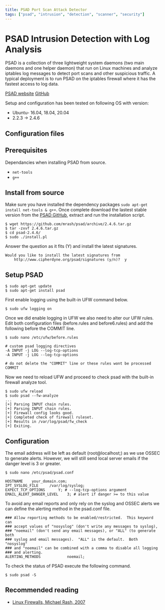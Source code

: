 ```yaml
---
title: PSAD Port Scan Attack Detector
tags: ["psad", "intrusion", "detection", "scanner", "security"]
---
```


# PSAD Intrusion Detection with Log Analysis

<TagLinks />

PSAD is a collection of three lightweight system daemons (two main daemons and one helper daemon) that run on Linux machines and analyze iptables log messages to detect port scans and other suspicious traffic. A typical deployment is to run PSAD on the iptables firewall where it has the fastest access to log data.

[PSAD website](https://cipherdyne.org/psad/) [GitHub](https://github.com/mrash/psad)

Setup and configuration has been tested on following OS with version:

* Ubuntu- 16.04, 18.04, 20.04
* 2.2.3 -> 2.4.6

## Configuration files

## Prerequisites

Dependancies when installing PSAD from source.

* `net-tools`
* `g++`

## Install from source

Make sure you have installed the dependency packages `sudo apt-get install net-tools & g++`. Once complete download the lastest stable version from the [PSAD GitHub](https://github.com/mrash/psad), extract and run the installation script.

    $ wget https://github.com/mrash/psad/archive/2.4.6.tar.gz
    $ tar -zxvf 2.4.6.tar.gz
    $ cd psad-2.4.6/
    $ sudo ./install.pl

Answer the question as it fits (Y) and install the latest signatures.

```console
Would you like to install the latest signatures from
    http://www.cipherdyne.org/psad/signatures (y/n)?  y
```

## Setup PSAD

    $ sudo apt-get update
    $ sudo apt-get install psad

First enable logging using the built-in UFW command below.

    $ sudo ufw logging on

Once we did enable logging in UFW we also need to alter our UFW rules. Edit both configuration files (before.rules and before6.rules) and add the following before the COMMIT line.

    $ sudo nano /etc/ufw/before.rules

    # custom psad logging directives
    -A INPUT -j LOG --log-tcp-options
    -A INPUT -j LOG --log-tcp-options

    # do not delete the "COMMIT" line or these rules wont be processed
    COMMIT

Now we need to reload UFW and proceed to check psad with the built-in firewall analyze tool.

    $ sudo ufw reload
    $ sudo psad --fw-analyze
    ...
    [+] Parsing INPUT chain rules.
    [+] Parsing INPUT chain rules.
    [+] Firewall config looks good.
    [+] Completed check of firewall ruleset.
    [+] Results in /var/log/psad/fw_check
    [+] Exiting.

## Configuration

The email address will be left as default (root@localhost;) as we use OSSEC to generate alerts. However, we will still send local server emails if the danger level is 3 or greater.

    $ sudo nano /etc/psad/psad.conf

    HOSTNAME    your_domain.com;
    IPT_SYSLOG_FILE		/var/log/syslog;
    EXPECT_TCP_OPTIONS		Y; # --log-tcp-options argument
    EMAIL_ALERT_DANGER_LEVEL	3; # alert if danger >= to this value

To avoid any email reports and only rely on the syslog and OSSEC alerts we can define the alerting method in the psad.conf file.

    ### Allow reporting methods to be enabled/restricted.  This keyword can
    ### accept values of "nosyslog" (don't write any messages to syslog),
    ### "noemail" (don't send any email messages), or "ALL" (to generate both
    ### syslog and email messages).  "ALL" is the default.  Both "nosyslog"
    ### and "noemail" can be combined with a comma to disable all logging
    ### and alerting.
    ALERTING_METHODS            noemail;

To check the status of PSAD execute the following command.

    $ sudo psad -S

## Recommended reading

* [Linux Firewalls, Michael Rash, 2007](https://amzn.to/3gvD0VR)